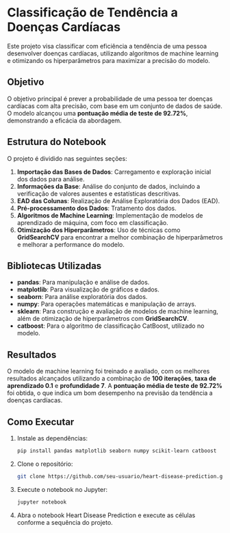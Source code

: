# Classificação de Tendência a Doenças Cardíacas

Este projeto visa classificar com eficiência a tendência de uma pessoa desenvolver doenças cardíacas, utilizando algoritmos de machine learning e otimizando os hiperparâmetros para maximizar a precisão do modelo.

## Objetivo

O objetivo principal é prever a probabilidade de uma pessoa ter doenças cardíacas com alta precisão, com base em um conjunto de dados de saúde. O modelo alcançou uma **pontuação média de teste de 92.72%**, demonstrando a eficácia da abordagem.

## Estrutura do Notebook

O projeto é dividido nas seguintes seções:

1. **Importação das Bases de Dados**: Carregamento e exploração inicial dos dados para análise.
2. **Informações da Base**: Análise do conjunto de dados, incluindo a verificação de valores ausentes e estatísticas descritivas.
3. **EAD das Colunas**: Realização de Análise Exploratória dos Dados (EAD).
4. **Pré-processamento dos Dados**: Tratamento dos dados.
5. **Algoritmos de Machine Learning**: Implementação de modelos de aprendizado de máquina, com foco em classificação.
6. **Otimização dos Hiperparâmetros**: Uso de técnicas como **GridSearchCV** para encontrar a melhor combinação de hiperparâmetros e melhorar a performance do modelo.

## Bibliotecas Utilizadas

- **pandas**: Para manipulação e análise de dados.
- **matplotlib**: Para visualização de gráficos e dados.
- **seaborn**: Para análise exploratória dos dados.
- **numpy**: Para operações matemáticas e manipulação de arrays.
- **sklearn**: Para construção e avaliação de modelos de machine learning, além de otimização de hiperparâmetros com **GridSearchCV**.
- **catboost**: Para o algoritmo de classificação CatBoost, utilizado no modelo.

## Resultados

O modelo de machine learning foi treinado e avaliado, com os melhores resultados alcançados utilizando a combinação de **100 iterações**, **taxa de aprendizado 0.1** e **profundidade 7**. A **pontuação média de teste de 92.72%** foi obtida, o que indica um bom desempenho na previsão da tendência a doenças cardíacas.

## Como Executar

1. Instale as dependências:
   ```bash
   pip install pandas matplotlib seaborn numpy scikit-learn catboost
2. Clone o repositório:
   ```bash
   git clone https://github.com/seu-usuario/heart-disease-prediction.git
3. Execute o notebook no Jupyter:
   ```bash
   jupyter notebook
4. Abra o notebook Heart Disease Prediction e execute as células conforme a sequência do projeto.
